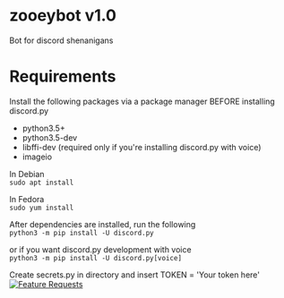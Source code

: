 # zooeybot v1.0
Bot for discord shenanigans 

# Requirements
Install the following packages via a package manager BEFORE installing discord.py  
- python3.5+
- python3.5-dev
- libffi-dev (required only if you're installing discord.py with voice)
- imageio

In Debian  
```sudo apt install```

In Fedora  
```sudo yum install```

After dependencies are installed, run the following   
```python3 -m pip install -U discord.py```

or if you want discord.py development with voice  
```python3 -m pip install -U discord.py[voice]```

Create secrets.py in directory and insert TOKEN = 'Your token here'
[![Feature Requests](http://feathub.com/Noitamin/zooeybot?format=svg)](http://feathub.com/Noitamin/zooeybot)

